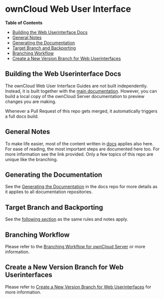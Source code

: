 # ownCloud Web User Interface

**Table of Contents**

* [Building the Web Userinterface Docs](#building-the-web-userinterface-docs)
* [General Notes](#general-notes)
* [Generating the Documentation](#generating-the-documentation)
* [Target Branch and Backporting](#target-branch-and-backporting)
* [Branching Workflow](#branching-workflow)
* [Create a New Version Branch for Web Userinterfaces](#create-a-new-version-branch-for-web-userinterfaces)


## Building the Web Userinterface Docs

The ownCloud Web User Interface Guides are not built independently. Instead, it is built together with the [main documentation](https://github.com/owncloud/docs/). However, you can build a local copy of the ownCloud Server documentation to preview changes you are making.

Whenever a Pull Request of this repo gets merged, it automatically triggers a full docs build.

## General Notes

To make life easier, most of the content written in [docs](https://github.com/owncloud/docs#readme) applies also here. For ease of reading, the most important steps are documented here too. For more information see the link provided. Only a few topics of this repo are unique like the branching.

## Generating the Documentation

See the [Generating the Documentation](https://github.com/owncloud/docs#generating-the-documentation) in the docs repo for more details as it applies to all documentation repositories.

## Target Branch and Backporting

See the [following section](https://github.com/owncloud/docs#target-branch-and-backporting) as the same rules and notes apply.

## Branching Workflow

Please refer to the [Branching Workflow for ownCloud Server](https://github.com/owncloud/docs-webui/blob/master/docs/the-branching-workflow.md) or more information.

## Create a New Version Branch for Web Userinterfaces

Please refer to [Create a New Version Branch for Web Userinterfaces](https://github.com/owncloud/docs-webui/blob/master/docs/new-version-branch.md) for more information.
